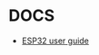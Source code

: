 # DOCS

- [ESP32 user guide](https://docs.espressif.com/projects/esp-dev-kits/en/latest/esp32/esp32-devkitc/user_guide.html#overview)
